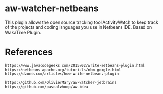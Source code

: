 # aw-watcher-netbeans
This plugin allows the open source tracking tool ActivityWatch to keep track of the projects and coding languages you use in Netbeans IDE.
Based on WakaTime Plugin.

# References

    https://www.javacodegeeks.com/2015/02/write-netbeans-plugin.html
    https://netbeans.apache.org/tutorials/nbm-google.html
    https://dzone.com/articles/how-write-netbeans-plugin
    
    https://github.com/OlivierMary/aw-watcher-jetbrains
    https://github.com/pascalwhoop/aw-idea
